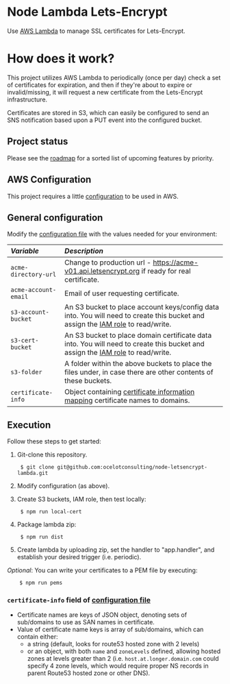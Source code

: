 # Node Lambda Lets-Encrypt

Use [AWS Lambda](https://aws.amazon.com/lambda/) to manage SSL certificates for
Lets-Encrypt.

# How does it work?
This project utilizes AWS Lambda to periodically (once per day) check a set of
certificates for expiration, and then if they're about to expire or
invalid/missing, it will request a new certificate from the Lets-Encrypt
infrastructure.

Certificates are stored in S3, which can easily be configured to send an SNS
notification based upon a PUT event into the configured bucket.

## Project status
Please see the [roadmap](ROADMAP.md) for a sorted list of upcoming features by priority.

## AWS Configuration
This project requires a little [configuration](AWS.md) to be used in AWS.

## General configuration
Modify the [configuration file](./config.js) with the values needed for
your environment:

| *Variable*                 | *Description*         |
| :--------------------- |:--------------|
| `acme-directory-url`            | Change to production url - https://acme-v01.api.letsencrypt.org if ready for real certificate.  |
| `acme-account-email`            | Email of user requesting certificate.  |
| `s3-account-bucket`            | An S3 bucket to place account keys/config data into. You will need to create this bucket and assign the [IAM role](AWS.md) to read/write.  |
| `s3-cert-bucket`            | An S3 bucket to place domain certificate data into. You will need to create this bucket and assign the [IAM role](AWS.md) to read/write.  |
| `s3-folder`            | A folder within the above buckets to place the files under, in case there are other contents of these buckets.  |
| `certificate-info`            | Object containing [certificate information mapping](https://github.com/ocelotconsulting/node-letsencrypt-lambda#certificate-info-field-of-configuration-file) certificate names to domains.  |

## Execution
Follow these steps to get started:

1. Git-clone this repository.

        $ git clone git@github.com:ocelotconsulting/node-letsencrypt-lambda.git

2. Modify configuration (as above).

3. Create S3 buckets, IAM role, then test locally:

        $ npm run local-cert

4. Package lambda zip:

        $ npm run dist

5. Create lambda by uploading zip, set the handler to "app.handler", and establish your desired trigger (i.e. periodic).

*Optional*: You can write your certificates to a PEM file by executing:

        $ npm run pems

### `certificate-info` field of [configuration file](./config/default.json)

- Certificate names are keys of JSON object, denoting sets of sub/domains to use as SAN names in certificate.
- Value of certificate name keys is array of sub/domains, which can contain either:
  - a string (default, looks for route53 hosted zone with 2 levels)
  - or an object, with both `name` and `zoneLevels` defined, allowing hosted zones at levels greater than 2 (i.e. `host.at.longer.domain.com` could specify 4 zone levels, which would require proper NS records in parent Route53 hosted zone or other DNS).
